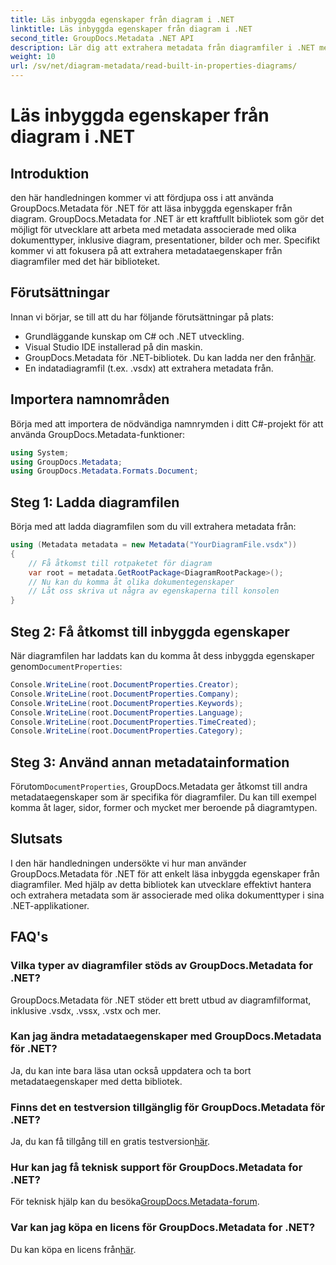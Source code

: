 ```yaml
---
title: Läs inbyggda egenskaper från diagram i .NET
linktitle: Läs inbyggda egenskaper från diagram i .NET
second_title: GroupDocs.Metadata .NET API
description: Lär dig att extrahera metadata från diagramfiler i .NET med hjälp av GroupDocs.Metadata. Förbättra dokumenthantering och analys effektivt.
weight: 10
url: /sv/net/diagram-metadata/read-built-in-properties-diagrams/
---
```


# Läs inbyggda egenskaper från diagram i .NET

## Introduktion
den här handledningen kommer vi att fördjupa oss i att använda GroupDocs.Metadata för .NET för att läsa inbyggda egenskaper från diagram. GroupDocs.Metadata for .NET är ett kraftfullt bibliotek som gör det möjligt för utvecklare att arbeta med metadata associerade med olika dokumenttyper, inklusive diagram, presentationer, bilder och mer. Specifikt kommer vi att fokusera på att extrahera metadataegenskaper från diagramfiler med det här biblioteket.
## Förutsättningar
Innan vi börjar, se till att du har följande förutsättningar på plats:
- Grundläggande kunskap om C# och .NET utveckling.
- Visual Studio IDE installerad på din maskin.
-  GroupDocs.Metadata för .NET-bibliotek. Du kan ladda ner den från[här](https://releases.groupdocs.com/metadata/net/).
- En indatadiagramfil (t.ex. .vsdx) att extrahera metadata från.

## Importera namnområden
Börja med att importera de nödvändiga namnrymden i ditt C#-projekt för att använda GroupDocs.Metadata-funktioner:
```csharp
using System;
using GroupDocs.Metadata;
using GroupDocs.Metadata.Formats.Document;
```
## Steg 1: Ladda diagramfilen
Börja med att ladda diagramfilen som du vill extrahera metadata från:
```csharp
using (Metadata metadata = new Metadata("YourDiagramFile.vsdx"))
{
    // Få åtkomst till rotpaketet för diagram
    var root = metadata.GetRootPackage<DiagramRootPackage>();
    // Nu kan du komma åt olika dokumentegenskaper
    // Låt oss skriva ut några av egenskaperna till konsolen
}
```
## Steg 2: Få åtkomst till inbyggda egenskaper
 När diagramfilen har laddats kan du komma åt dess inbyggda egenskaper genom`DocumentProperties`:
```csharp
Console.WriteLine(root.DocumentProperties.Creator);
Console.WriteLine(root.DocumentProperties.Company);
Console.WriteLine(root.DocumentProperties.Keywords);
Console.WriteLine(root.DocumentProperties.Language);
Console.WriteLine(root.DocumentProperties.TimeCreated);
Console.WriteLine(root.DocumentProperties.Category);
```
## Steg 3: Använd annan metadatainformation
 Förutom`DocumentProperties`, GroupDocs.Metadata ger åtkomst till andra metadataegenskaper som är specifika för diagramfiler. Du kan till exempel komma åt lager, sidor, former och mycket mer beroende på diagramtypen.

## Slutsats
I den här handledningen undersökte vi hur man använder GroupDocs.Metadata för .NET för att enkelt läsa inbyggda egenskaper från diagramfiler. Med hjälp av detta bibliotek kan utvecklare effektivt hantera och extrahera metadata som är associerade med olika dokumenttyper i sina .NET-applikationer.

## FAQ's
### Vilka typer av diagramfiler stöds av GroupDocs.Metadata for .NET?
GroupDocs.Metadata för .NET stöder ett brett utbud av diagramfilformat, inklusive .vsdx, .vssx, .vstx och mer.
### Kan jag ändra metadataegenskaper med GroupDocs.Metadata för .NET?
Ja, du kan inte bara läsa utan också uppdatera och ta bort metadataegenskaper med detta bibliotek.
### Finns det en testversion tillgänglig för GroupDocs.Metadata för .NET?
 Ja, du kan få tillgång till en gratis testversion[här](https://releases.groupdocs.com/).
### Hur kan jag få teknisk support för GroupDocs.Metadata for .NET?
 För teknisk hjälp kan du besöka[GroupDocs.Metadata-forum](https://forum.groupdocs.com/c/metadata/14).
### Var kan jag köpa en licens för GroupDocs.Metadata for .NET?
 Du kan köpa en licens från[här](https://purchase.groupdocs.com/buy).